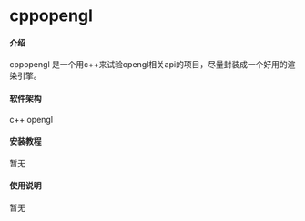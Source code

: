 # cppopengl

#### 介绍

cppopengl 是一个用c++来试验opengl相关api的项目，尽量封装成一个好用的渲染引擎。

#### 软件架构
c++
opengl


#### 安装教程

暂无

#### 使用说明

暂无
